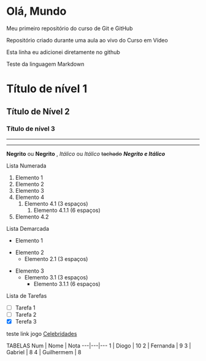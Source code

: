 # Olá, Mundo
 Meu primeiro repositório do curso de Git e GitHub

 Repositório criado durante uma aula ao vivo do Curso em Vídeo
 
Esta linha eu adicionei diretamente no github

Teste da linguagem Markdown
# Título de nível 1
## Título de Nível 2
### Título de nível 3
---
***
**Negrito** ou __Negrito__ , 
*Itálico* ou _Itálico_
~~tachado~~
__*Negrito e Itálico*__

Lista Numerada
1. Elemento 1
1. Elemento 2
1. Elemento 3
1. Elemento 4
   1. Elemento 4.1 (3 espaços)
      1. Elemento 4.1.1 (6 espaços)
1. Elemento 4.2

Lista Demarcada
* Elemento 1
- Elemento 2
   * Elemento 2.1 (3 espaços)
* Elemento 3
   * Elemento 3.1 (3 espaços)
      * Elemento 3.1.1 (6 espaços)

Lista de Tarefas
- [ ] Tarefa 1
- [ ] Tarefa 2
- [x] Terefa 3

teste link jogo [Celebridades](https://Celebridades-WEB.diogoichaso.repl.co)

TABELAS
Num | Nome | Nota
---|---|---
1 | Diogo | 10
2 | Fernanda | 9
3 | Gabriel | 8
4 | Guilhermem | 8